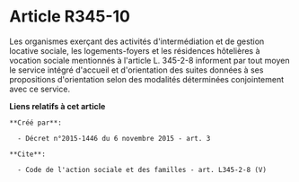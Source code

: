 # Article R345-10

Les organismes exerçant des activités d'intermédiation et de gestion locative sociale, les logements-foyers et les résidences
hôtelières à vocation sociale mentionnés à l'article L. 345-2-8 informent par tout moyen le service intégré d'accueil et
d'orientation des suites données à ses propositions d'orientation selon des modalités déterminées conjointement avec ce
service.

**Liens relatifs à cet article**

	**Créé par**:

	  - Décret n°2015-1446 du 6 novembre 2015 - art. 3

	**Cite**:

	  - Code de l'action sociale et des familles - art. L345-2-8 (V)
